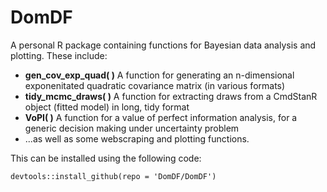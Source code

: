 # DomDF

A personal R package containing functions for Bayesian data analysis and plotting. These include:
 - **gen_cov_exp_quad( )** A function for generating an n-dimensional exponenitated quadratic covariance matrix (in various formats)
 - **tidy_mcmc_draws( )** A function for extracting draws from a CmdStanR object (fitted model) in long, tidy format
 - **VoPI( )** A function for a value of perfect information analysis, for a generic decision making under uncertainty problem
 - ...as well as some webscraping and plotting functions.

This can be installed using the following code:

```
devtools::install_github(repo = 'DomDF/DomDF')

```
